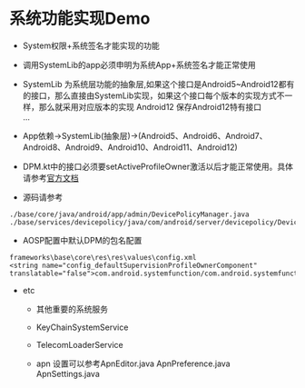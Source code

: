# 系统功能实现Demo

- System权限+系统签名才能实现的功能  
- 调用SystemLib的app必须申明为系统App+系统签名才能正常使用
- SystemLib 为系统层功能的抽象层,如果这个接口是Android5~Android12都有的接口，那么直接由SystemLib实现，如果这个接口每个版本的实现方式不一样，那么就采用对应版本的实现
Android12 保存Android12特有接口    
...  
- App依赖->SystemLib(抽象层)->(Android5、Android6、Android7、Android8、Android9、Android10、Android11、Android12)
- DPM.kt中的接口必须要setActiveProfileOwner激活以后才能正常使用。具体请参考[官方文档](https://developer.android.com/guide/topics/admin/device-admin)


- 源码请参考
```
./base/core/java/android/app/admin/DevicePolicyManager.java
./base/services/devicepolicy/java/com/android/server/devicepolicy/DevicePolicyManagerService.java
```
- AOSP配置中默认DPM的包名配置
```
frameworks\base\core\res\res\values\config.xml
<string name="config_defaultSupervisionProfileOwnerComponent" translatable="false">com.android.systemfunction/com.android.systemfunction.AdminReceiver</string>
```


- etc
  * 其他重要的系统服务
  * KeyChainSystemService
  * TelecomLoaderService

  * apn 设置可以参考ApnEditor.java ApnPreference.java ApnSettings.java
